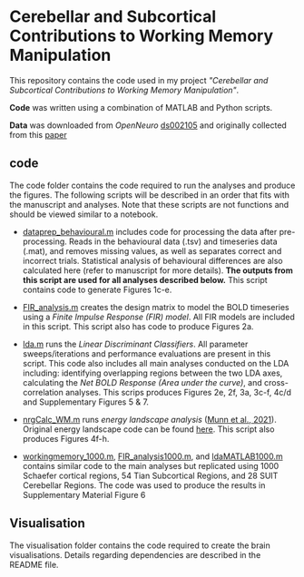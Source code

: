 # Cerebellar and Subcortical Contributions to Working Memory Manipulation
This repository contains the code used in my project *"Cerebellar and Subcortical Contributions to Working Memory Manipulation"*. 

**Code** was written using a combination of MATLAB and Python scripts.

**Data** was downloaded from *OpenNeuro* [ds002105](https://openneuro.org/datasets/ds002105/versions/1.1.0) and originally collected from this [paper](https://www.nature.com/articles/s41593-019-0436-x)
## code
The code folder contains the code required to run the analyses and produce the figures. The following scripts will be described in an order that fits with the manuscript and analyses. Note that these scripts are not functions and should be viewed similar to a notebook.
- [dataprep_behavioural.m](https://github.com/JoshuaBTan/WM_Manipulation/blob/main/Code/dataprep_behavioural.m) includes code for processing the data after pre-processing. Reads in the behavioural data (.tsv) and timeseries data (.mat), and removes missing values, as well as separates correct and incorrect trials. Statistical analysis of behavioural differences are also calculated here (refer to manuscript for more details). **The outputs from this script are used for all analyses described below.** This script contains code to generate Figures 1c-e.
- [FIR_analysis.m](https://github.com/JoshuaBTan/WM_Manipulation/blob/main/Code/FIR_analysis.m) creates the design matrix to model the BOLD timeseries using a *Finite Impulse Response (FIR) model*. All FIR models are included in this script. This script also has code to produce Figures 2a.

- [lda.m](https://github.com/JoshuaBTan/WM_Manipulation/blob/main/Code/lda.m) runs the *Linear Discriminant Classifiers*. All parameter sweeps/iterations and performance evaluations are present in this script. This code also includes all main analyses conducted on the LDA including: identifying overlapping regions between the two LDA axes, calculating the *Net BOLD Response (Area under the curve)*, and cross-correlation analyses. This scrips produces Figures 2e, 2f, 3a, 3c-f, 4c/d and Supplementary Figures 5 & 7.

- [nrgCalc_WM.m](https://github.com/JoshuaBTan/WM_Manipulation/blob/main/Code/nrgCalc_WM.m) runs *energy landscape analysis* ([Munn et al., 2021](https://www-nature-com.ezproxy.library.sydney.edu.au/articles/s41467-021-26268-x)). Original energy landscape code can be found [here](https://github.com/ShineLabUSYD/Brainstem_DTI_Attractor_Paper). This script also produces Figures 4f-h.
- [workingmemory_1000.m](https://github.com/JoshuaBTan/WM_Manipulation/blob/main/Code/workingmemory_1000.m), [FIR_analysis1000.m](https://github.com/JoshuaBTan/WM_Manipulation/blob/main/Code/FIR_analysis1000.m), and [ldaMATLAB1000.m](https://github.com/JoshuaBTan/WM_Manipulation/blob/main/Code/ldaMATLAB1000.m) contains similar code to the main analyses but replicated using 1000 Schaefer cortical regions, 54 Tian Subcortical Regions, and 28 SUIT Cerebellar Regions. The code was used to produce the results in Supplementary Material Figure 6


## Visualisation
The visualisation folder contains the code required to create the brain visualisations. Details regarding dependencies are described in the README file.

